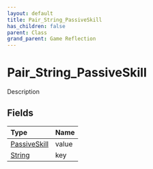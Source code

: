 ```yaml
---
layout: default
title: Pair_String_PassiveSkill
has_children: false
parent: Class
grand_parent: Game Reflection
---
```

# Pair_String_PassiveSkill
Description 

## Fields
| Type | Name |
|:-------------|:--------------|
| [PassiveSkill](/game-reflection/classes/passive_skill.md) | value |
| [String](/game-reflection/components/string.md) | key |
